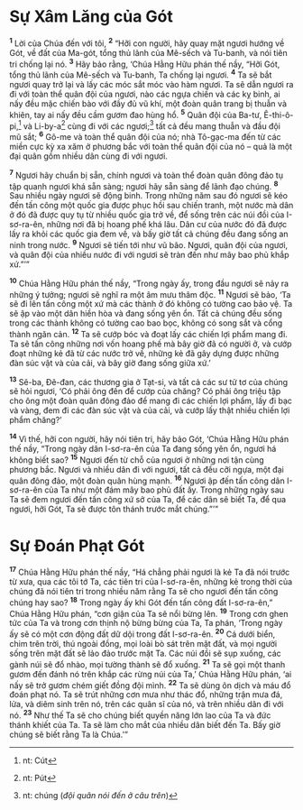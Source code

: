 # Sự Xâm Lăng của Gót
<sup><b>1</b></sup> Lời của Chúa đến với tôi, <sup><b>2</b></sup> “Hỡi con người, hãy quay mặt ngươi hướng về Gót, về đất của Ma-gót, tổng thủ lãnh của Mê-sếch và Tu-banh, và nói tiên tri chống lại nó. <sup><b>3</b></sup> Hãy bảo rằng, ‘Chúa Hằng Hữu phán thế nầy, “Hỡi Gót, tổng thủ lãnh của Mê-sếch và Tu-banh, Ta chống lại ngươi. <sup><b>4</b></sup> Ta sẽ bắt ngươi quay trở lại và lấy các móc sắt móc vào hàm ngươi. Ta sẽ dẫn ngươi ra đi với toàn thể quân đội của ngươi, nào các ngựa chiến và các kỵ binh, ai nấy đều mặc chiến bào với đầy đủ vũ khí, một đoàn quân trang bị thuẫn và khiên, tay ai nấy đều cầm gươm đao hùng hổ. <sup><b>5</b></sup> Quân đội của Ba-tư, Ê-thi-ô-pi,[^1-049debcd-cfeb-4665-8df2-e8928fe12fce] và Li-by-a[^2-049debcd-cfeb-4665-8df2-e8928fe12fce] cùng đi với các ngươi;[^3-049debcd-cfeb-4665-8df2-e8928fe12fce] tất cả đều mang thuẫn và đầu đội mũ sắt; <sup><b>6</b></sup> Gô-me và toàn thể quân đội của nó; nhà Tô-gạc-ma đến từ các miền cực kỳ xa xăm ở phương bắc với toàn thể quân đội của nó – quả là một đại quân gồm nhiều dân cùng đi với ngươi.

<sup><b>7</b></sup> Ngươi hãy chuẩn bị sẵn, chính ngươi và toàn thể đoàn quân đông đảo tụ tập quanh ngươi khá sẵn sàng; ngươi hãy sẵn sàng để lãnh đạo chúng. <sup><b>8</b></sup> Sau nhiều ngày ngươi sẽ động binh. Trong những năm sau đó ngươi sẽ kéo đến tấn công một quốc gia được phục hồi sau chiến tranh, một nước mà dân ở đó đã được quy tụ từ nhiều quốc gia trở về, để sống trên các núi đồi của I-sơ-ra-ên, những nơi đã bị hoang phế khá lâu. Dân cư của nước đó đã được lấy ra khỏi các quốc gia đem về, và bấy giờ tất cả chúng đều đang sống an ninh trong nước. <sup><b>9</b></sup> Ngươi sẽ tiến tới như vũ bão. Ngươi, quân đội của ngươi, và quân đội của nhiều nước đi với ngươi sẽ tràn đến như mây bao phủ khắp xứ.”’”

<sup><b>10</b></sup> Chúa Hằng Hữu phán thế nầy, “Trong ngày ấy, trong đầu ngươi sẽ nảy ra những ý tưởng; ngươi sẽ nghĩ ra một âm mưu thâm độc. <sup><b>11</b></sup> Ngươi sẽ bảo, ‘Ta sẽ đi lên tấn công một xứ mà các thành ở đó không có tường cao bảo vệ. Ta sẽ ập vào một dân hiền hòa và đang sống yên ổn. Tất cả chúng đều sống trong các thành không có tường cao bao bọc, không có song sắt và cổng thành ngăn cản. <sup><b>12</b></sup> Ta sẽ cướp bóc và đoạt lấy các chiến lợi phẩm mang đi. Ta sẽ tấn công những nơi vốn hoang phế mà bây giờ đã có người ở, và cướp đoạt những kẻ đã từ các nước trở về, những kẻ đã gây dựng được những đàn súc vật và của cải, và bây giờ đang sống giữa xứ.’

<sup><b>13</b></sup> Sê-ba, Ðê-đan, các thương gia ở Tạt-si, và tất cả các sư tử tơ của chúng sẽ hỏi ngươi, ‘Có phải ông đến để cướp của chăng? Có phải ông triệu tập cho ông một đoàn quân đông đảo để mang đi các chiến lợi phẩm, lấy đi bạc và vàng, đem đi các đàn súc vật và của cải, và cướp lấy thật nhiều chiến lợi phẩm chăng?’

<sup><b>14</b></sup> Vì thế, hỡi con người, hãy nói tiên tri, hãy bảo Gót, ‘Chúa Hằng Hữu phán thế nầy, “Trong ngày dân I-sơ-ra-ên của Ta đang sống yên ổn, ngươi há không biết sao? <sup><b>15</b></sup> Ngươi đến từ chỗ của ngươi ở những nơi tận cùng phương bắc. Ngươi và nhiều dân đi với ngươi, tất cả đều cỡi ngựa, một đại quân đông đảo, một đoàn quân hùng mạnh. <sup><b>16</b></sup> Ngươi ập đến tấn công dân I-sơ-ra-ên của Ta như một đám mây bao phủ đất ấy. Trong những ngày sau Ta sẽ đem ngươi đến tấn công xứ sở của Ta, để các dân sẽ biết Ta, để qua ngươi, hỡi Gót, Ta sẽ được tôn thánh trước mắt chúng.”’”

# Sự Ðoán Phạt Gót
<sup><b>17</b></sup> Chúa Hằng Hữu phán thế nầy, “Há chẳng phải ngươi là kẻ Ta đã nói trước từ xưa, qua các tôi tớ Ta, các tiên tri của I-sơ-ra-ên, những kẻ trong thời của chúng đã nói tiên tri trong nhiều năm rằng Ta sẽ cho ngươi đến tấn công chúng hay sao? <sup><b>18</b></sup> Trong ngày ấy khi Gót đến tấn công đất I-sơ-ra-ên,” Chúa Hằng Hữu phán, “cơn giận của Ta sẽ nổi bừng lên. <sup><b>19</b></sup> Trong cơn ghen tức của Ta và trong cơn thịnh nộ bừng bừng của Ta, Ta phán, ‘Trong ngày ấy sẽ có một cơn động đất dữ dội trong đất I-sơ-ra-ên. <sup><b>20</b></sup> Cá dưới biển, chim trên trời, thú ngoài đồng, mọi loài bò sát trên mặt đất, và mọi người sống trên mặt đất sẽ lảo đảo trước mặt Ta. Các núi đồi sẽ sụp xuống, các gành núi sẽ đổ nhào, mọi tường thành sẽ đổ xuống. <sup><b>21</b></sup> Ta sẽ gọi một thanh gươm đến đánh nó trên khắp các rừng núi của Ta,’ Chúa Hằng Hữu phán, ‘ai nấy sẽ trở gươm chém giết đồng đội mình. <sup><b>22</b></sup> Ta sẽ dùng ôn dịch và máu đổ đoán phạt nó. Ta sẽ trút những cơn mưa như thác đổ, những trận mưa đá, lửa, và diêm sinh trên nó, trên các quân sĩ của nó, và trên nhiều dân đi với nó. <sup><b>23</b></sup> Như thế Ta sẽ cho chúng biết quyền năng lớn lao của Ta và đức thánh khiết của Ta. Ta sẽ làm cho mắt của nhiều dân biết đến Ta. Bấy giờ chúng sẽ biết rằng Ta là Chúa.’”

[^1-049debcd-cfeb-4665-8df2-e8928fe12fce]: nt: Cút
[^2-049debcd-cfeb-4665-8df2-e8928fe12fce]: nt: Pút
[^3-049debcd-cfeb-4665-8df2-e8928fe12fce]: nt: chúng (*đội quân nói đến ở câu trên*)